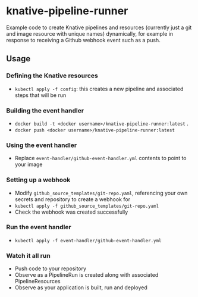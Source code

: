 # knative-pipeline-runner

Example code to create Knative pipelines and resources (currently just a git and image resource with unique names) dynamically, for example in response to receiving a Github webhook event such as a push.

## Usage

### Defining the Knative resources
- `kubectl apply -f config`: this creates a new pipeline and associated steps that will be run

### Building the event handler
- `docker build -t <docker username>/knative-pipeline-runner:latest` .
- `docker push <docker username>/knative-pipeline-runner:latest`

### Using the event handler
- Replace `event-handler/github-event-handler.yml` contents to point to your image

### Setting up a webhook
- Modify `github_source_templates/git-repo.yaml`, referencing your own secrets and repository to create a webhook for
- `kubectl apply -f github_source_templates/git-repo.yaml`
- Check the webhook was created successfully

### Run the event handler
- `kubectl apply -f event-handler/github-event-handler.yml`

### Watch it all run
- Push code to your repository
- Observe as a PipelineRun is created along with associated PipelineResources
- Observe as your application is built, run and deployed

